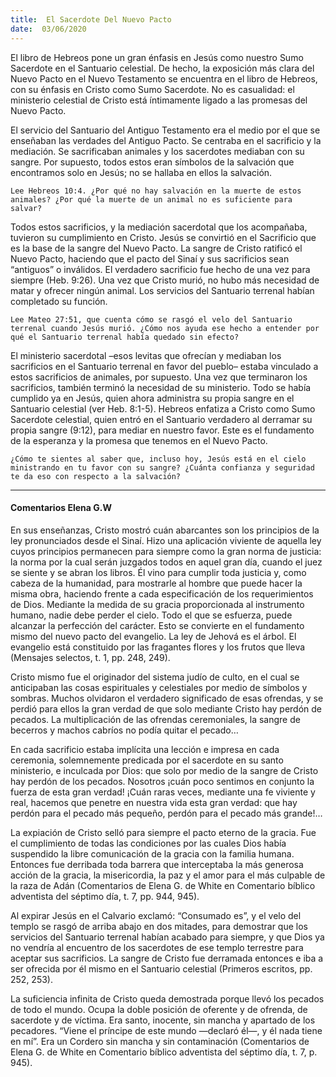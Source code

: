 ```yaml
---
title:  El Sacerdote Del Nuevo Pacto
date:  03/06/2020
---
```


El libro de Hebreos pone un gran énfasis en Jesús como nuestro Sumo Sacerdote en el Santuario celestial. De hecho, la exposición más clara del Nuevo Pacto en el Nuevo Testamento se encuentra en el libro de Hebreos, con su énfasis en Cristo como Sumo Sacerdote. No es casualidad: el ministerio celestial de Cristo está íntimamente ligado a las promesas del Nuevo Pacto.

El servicio del Santuario del Antiguo Testamento era el medio por el que se enseñaban las verdades del Antiguo Pacto. Se centraba en el sacrificio y la mediación. Se sacrificaban animales y los sacerdotes mediaban con su sangre. Por supuesto, todos estos eran símbolos de la salvación que encontramos solo en Jesús; no se hallaba en ellos la salvación.

`Lee Hebreos 10:4. ¿Por qué no hay salvación en la muerte de estos animales? ¿Por qué la muerte de un animal no es suficiente para salvar?`

Todos estos sacrificios, y la mediación sacerdotal que los acompañaba, tuvieron su cumplimiento en Cristo. Jesús se convirtió en el Sacrificio que es la base de la sangre del Nuevo Pacto. La sangre de Cristo ratificó el Nuevo Pacto, haciendo que el pacto del Sinaí y sus sacrificios sean “antiguos” o inválidos. El verdadero sacrificio fue hecho de una vez para siempre (Heb. 9:26). Una vez que Cristo murió, no hubo más necesidad de matar y ofrecer ningún animal. Los servicios del Santuario terrenal habían completado su función.

`Lee Mateo 27:51, que cuenta cómo se rasgó el velo del Santuario terrenal cuando Jesús murió. ¿Cómo nos ayuda ese hecho a entender por qué el Santuario terrenal había quedado sin efecto?`

El ministerio sacerdotal –esos levitas que ofrecían y mediaban los sacrificios en el Santuario terrenal en favor del pueblo– estaba vinculado a estos sacrificios de animales, por supuesto. Una vez que terminaron los sacrificios, también terminó la necesidad de su ministerio. Todo se había cumplido ya en Jesús, quien ahora administra su propia sangre en el Santuario celestial (ver Heb. 8:1-5). Hebreos enfatiza a Cristo como Sumo Sacerdote celestial, quien entró en el Santuario verdadero al derramar su propia sangre (9:12), para mediar en nuestro favor. Este es el fundamento de la esperanza y la promesa que tenemos en el Nuevo Pacto.

`¿Cómo te sientes al saber que, incluso hoy, Jesús está en el cielo ministrando en tu favor con su sangre? ¿Cuánta confianza y seguridad te da eso con respecto a la salvación?`

---

#### Comentarios Elena G.W

En sus enseñanzas, Cristo mostró cuán abarcantes son los principios de la ley pronunciados desde el Sinaí. Hizo una aplicación viviente de aquella ley cuyos principios permanecen para siempre como la gran norma de justicia: la norma por la cual serán juzgados todos en aquel gran día, cuando el juez se siente y se abran los libros. Él vino para cumplir toda justicia y, como cabeza de la humanidad, para mostrarle al hombre que puede hacer la misma obra, haciendo frente a cada especificación de los requerimientos de Dios. Mediante la medida de su gracia proporcionada al instrumento humano, nadie debe perder el cielo. Todo el que se esfuerza, puede alcanzar la perfección del carácter. Esto se convierte en el fundamento mismo del nuevo pacto del evangelio. La ley de Jehová es el árbol. El evangelio está constituido por las fragantes flores y los frutos que lleva (Mensajes selectos, t. 1, pp. 248, 249).

Cristo mismo fue el originador del sistema judío de culto, en el cual se anticipaban las cosas espirituales y celestiales por medio de símbolos y sombras. Muchos olvidaron el verdadero significado de esas ofrendas, y se perdió para ellos la gran verdad de que solo mediante Cristo hay perdón de pecados. La multiplicación de las ofrendas ceremoniales, la sangre de becerros y machos cabríos no podía quitar el pecado…

En cada sacrificio estaba implícita una lección e impresa en cada ceremonia, solemnemente predicada por el sacerdote en su santo ministerio, e inculcada por Dios: que solo por medio de la sangre de Cristo hay perdón de los pecados. Nosotros ¡cuán poco sentimos en conjunto la fuerza de esta gran verdad! ¡Cuán raras veces, mediante una fe viviente y real, hacemos que penetre en nuestra vida esta gran verdad: que hay perdón para el pecado más pequeño, perdón para el pecado más grande!…

La expiación de Cristo selló para siempre el pacto eterno de la gracia. Fue el cumplimiento de todas las condiciones por las cuales Dios había suspendido la libre comunicación de la gracia con la familia humana. Entonces fue derribada toda barrera que interceptaba la más generosa acción de la gracia, la misericordia, la paz y el amor para el más culpable de la raza de Adán (Comentarios de Elena G. de White en Comentario bíblico adventista del séptimo día, t. 7, pp. 944, 945).

Al expirar Jesús en el Calvario exclamó: “Consumado es”, y el velo del templo se rasgó de arriba abajo en dos mitades, para demostrar que los servicios del Santuario terrenal habían acabado para siempre, y que Dios ya no vendría al encuentro de los sacerdotes de ese templo terrestre para aceptar sus sacrificios. La sangre de Cristo fue derramada entonces e iba a ser ofrecida por él mismo en el Santuario celestial (Primeros escritos, pp. 252, 253).

La suficiencia infinita de Cristo queda demostrada porque llevó los pecados de todo el mundo. Ocupa la doble posición de oferente y de ofrenda, de sacerdote y de víctima. Era santo, inocente, sin mancha y apartado de los pecadores. “Viene el príncipe de este mundo —declaró él—, y él nada tiene en mí”. Era un Cordero sin mancha y sin contaminación (Comentarios de Elena G. de White en Comentario bíblico adventista del séptimo día, t. 7, p. 945).